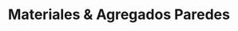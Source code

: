 ---
title: "Materiales & Agregados Paredes"
url: /urbaniziacion-luz-maria/materiales-und-agregados-paredes/
shop: Eisenwaren
---